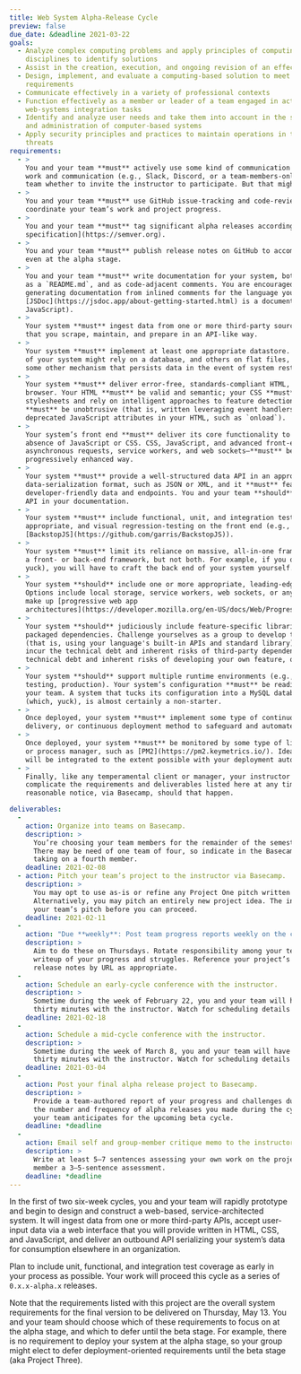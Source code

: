 ```yaml
---
title: Web System Alpha-Release Cycle
preview: false
due_date: &deadline 2021-03-22
goals:
  - Analyze complex computing problems and apply principles of computing and other relevant
    disciplines to identify solutions
  - Assist in the creation, execution, and ongoing revision of an effective project plan
  - Design, implement, and evaluate a computing-based solution to meet a given set of computing
    requirements
  - Communicate effectively in a variety of professional contexts
  - Function effectively as a member or leader of a team engaged in activities appropriate to
    web-systems integration tasks
  - Identify and analyze user needs and take them into account in the selection, creation, evaluation
    and administration of computer-based systems
  - Apply security principles and practices to maintain operations in the presence of risks and
    threats
requirements:
  - >
    You and your team **must** actively use some kind of communication hub for coordinating team
    work and communication (e.g., Slack, Discord, or a team-members-only Basecamp). It is up to your
    team whether to invite the instructor to participate. But that might be a good idea.
  - >
    You and your team **must** use GitHub issue-tracking and code-reviews via pull requests to
    coordinate your team’s work and project progress.
  - >
    You and your team **must** tag significant alpha releases according to the [Semantic Versioning
    specification](https://semver.org).
  - >
    You and your team **must** publish release notes on GitHub to accompany all tagged releases,
    even at the alpha stage.
  - >
    You and your team **must** write documentation for your system, both as a standalone file, such
    as a `README.md`, and as code-adjacent comments. You are encouraged to explore your options for
    generating documentation from inlined comments for the language you’re  using (for example,
    [JSDoc](https://jsdoc.app/about-getting-started.html) is a documentation generator for
    JavaScript).
  - >
    Your system **must** ingest data from one or more third-party sources: either a data API or data
    that you scrape, maintain, and prepare in an API-like way.
  - >
    Your system **must** implement at least one appropriate datastore. It’s possible that some parts
    of your system might rely on a database, and others on flat files, a hashed document store, or
    some other mechanism that persists data in the event of system restarts or crashes.
  - >
    Your system **must** deliver error-free, standards-compliant HTML, CSS, and JavaScript to the
    browser. Your HTML **must** be valid and semantic; your CSS **must** be written in standalone
    stylesheets and rely on intelligent approaches to feature detection; and your JavaScript
    **must** be unobtrusive (that is, written leveraging event handlers and wholly avoiding
    deprecated JavaScript attributes in your HTML, such as `onload`).
  - >
    Your system’s front end **must** deliver its core functionality to the browser even in the
    absence of JavaScript or CSS. CSS, JavaScript, and advanced front-end techniques—such as
    asynchronous requests, service workers, and web sockets—**must** be implemented in a
    progressively enhanced way.
  - >
    Your system **must** provide a well-structured data API in an appropriate, error-free
    data-serialization format, such as JSON or XML, and it **must** feature sensible,
    developer-friendly data and endpoints. You and your team **should** include coverage of your
    API in your documentation.
  - >
    Your system **must** include functional, unit, and integration tests on the back end, as
    appropriate, and visual regression-testing on the front end (e.g.,
    [BackstopJS](https://github.com/garris/BackstopJS)).
  - >
    Your system **must** limit its reliance on massive, all-in-one frameworks. You may choose either
    a front- or back-end framework, but not both. For example, if you opt to use Bootstrap (which,
    yuck), you will have to craft the back end of your system yourself. Choose wisely.
  - >
    Your system **should** include one or more appropriate, leading-edge front-end development APIs.
    Options include local storage, service workers, web sockets, or any combination of elements that
    make up [progressive web app
    architectures](https://developer.mozilla.org/en-US/docs/Web/Progressive_web_apps/App_structure).
  - >
    Your system **should** judiciously include feature-specific libraries, modules, or other
    packaged dependencies. Challenge yourselves as a group to develop the feature from scratch first
    (that is, using your language's built-in APIs and standard library), and decide later whether to
    incur the technical debt and inherent risks of third-party dependencies. Consider also the
    technical debt and inherent risks of developing your own feature, of course.
  - >
    Your system **should** support multiple runtime environments (e.g., development, staging,
    testing, production). Your system’s configuration **must** be readily shareable among members of
    your team. A system that tucks its configuration into a MySQL database, as WordPress does
    (which, yuck), is almost certainly a non-starter.
  - >
    Once deployed, your system **must** implement some type of continuous integration, continuous
    delivery, or continuous deployment method to safeguard and automate your deployment.
  - >
    Once deployed, your system **must** be monitored by some type of lightweight monitoring software
    or process manager, such as [PM2](https://pm2.keymetrics.io/). Ideally, monitoring
    will be integrated to the extent possible with your deployment automation.
  - >
    Finally, like any temperamental client or manager, your instructor **may** amend, alter, or
    complicate the requirements and deliverables listed here at any time—but **must** provide you
    reasonable notice, via Basecamp, should that happen.

deliverables:
  -
    action: Organize into teams on Basecamp.
    description: >
      You’re choosing your team members for the remainder of the semester, so choose wisely.
      There may be need of one team of four, so indicate in the Basecamp thread if you’re open to
      taking on a fourth member.
    deadline: 2021-02-08
  - action: Pitch your team’s project to the instructor via Basecamp.
    description: >
      You may opt to use as-is or refine any Project One pitch written by any of your team members.
      Alternatively, you may pitch an entirely new project idea. The instructor must sign off on
      your team’s pitch before you can proceed.
    deadline: 2021-02-11
  -
    action: "Due **weekly**: Post team progress reports weekly on the class Basecamp."
    description: >
      Aim to do these on Thursdays. Rotate responsibility among your team members for the weekly
      writeup of your progress and struggles. Reference your project’s repositories, commits, and
      release notes by URL as appropriate.
  -
    action: Schedule an early-cycle conference with the instructor.
    description: >
      Sometime during the week of February 22, you and your team will have a virtual chat of about
      thirty minutes with the instructor. Watch for scheduling details on Basecamp.
    deadline: 2021-02-18
  -
    action: Schedule a mid-cycle conference with the instructor.
    description: >
      Sometime during the week of March 8, you and your team will have a virtual chat of about
      thirty minutes with the instructor. Watch for scheduling details on Basecamp.
    deadline: 2021-03-04
  -
    action: Post your final alpha release project to Basecamp.
    description: >
      Provide a team-authored report of your progress and challenges during the alpha cycle. Note
      the number and frequency of alpha releases you made during the cycle, and preview the work
      your team anticipates for the upcoming beta cycle.
    deadline: *deadline
  -
    action: Email self and group-member critique memo to the instructor.
    description: >
      Write at least 5–7 sentences assessing your own work on the project so far, and for each group
      member a 3–5-sentence assessment.
    deadline: *deadline
---
```


In the first of two six-week cycles, you and your team will rapidly prototype and begin to design
and construct a web-based, service-architected system.  It will ingest data from one or more
third-party APIs, accept user-input data via a web interface that you will provide written in HTML,
CSS, and JavaScript, and deliver an outbound API serializing your system’s data for consumption
elsewhere in an organization.

Plan to include unit, functional, and integration test coverage as early in your process as
possible. Your work will proceed this cycle as a series of `0.x.x-alpha.x` releases.

Note that the requirements listed with this project are the overall system requirements for the
final version to be delivered on Thursday, May 13. You and your team should choose which of these
requirements to focus on at the alpha stage, and which to defer until the beta stage. For example,
there is no requirement to deploy your system at the alpha stage, so your group might elect to defer
deployment-oriented requirements until the beta stage (aka Project Three).
